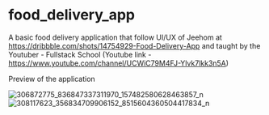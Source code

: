 # food_delivery_app

A basic food delivery application that follow UI/UX of Jeehom at https://dribbble.com/shots/14754929-Food-Delivery-App and taught by the Youtuber - Fullstack School (Youtube link - https://www.youtube.com/channel/UCWiC79M4FJ-Ylvk7lkk3n5A)

Preview of the application

![306872775_836847337311970_157482580628463857_n](https://user-images.githubusercontent.com/101167187/190989940-5b9e6064-66ca-4518-ac81-97af5d5ef7c4.jpg)
![308117623_356834709906152_8515604360504417834_n](https://user-images.githubusercontent.com/101167187/190989969-9da3b2f7-3310-4b82-ae42-9f846ff4396c.jpg)

